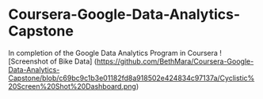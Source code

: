 # Coursera-Google-Data-Analytics-Capstone
In completion of the Google Data Analytics Program in Coursera
![Screenshot of Bike Data]
(https://github.com/BethMara/Coursera-Google-Data-Analytics-Capstone/blob/c69bc9c1b3e01182fd8a918502e424834c97137a/Cyclistic%20Screen%20Shot%20Dashboard.png)
